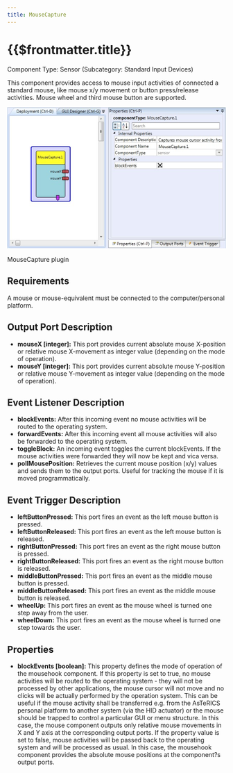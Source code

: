 ```yaml
---
title: MouseCapture
---
```


# {{$frontmatter.title}}

Component Type: Sensor (Subcategory: Standard Input Devices)

This component provides access to mouse input activities of connected a standard mouse, like mouse x/y movement or button press/release activities. Mouse wheel and third mouse button are supported.

![Screenshot: MouseCapture plugin](./img/mousecapture.jpg "Screenshot: MouseCapture plugin")

MouseCapture plugin

## Requirements

A mouse or mouse-equivalent must be connected to the computer/personal platform.

## Output Port Description

*   **mouseX \[integer\]:** This port provides current absolute mouse X-position or relative mouse X-movement as integer value (depending on the mode of operation).
*   **mouseY \[integer\]:** This port provides current absolute mouse Y-position or relative mouse Y-movement as integer value (depending on the mode of operation).

## Event Listener Description

*   **blockEvents:** After this incoming event no mouse activities will be routed to the operating system.
*   **forwardEvents:** After this incoming event all mouse activities will also be forwarded to the operating system.
*   **toggleBlock:** An incoming event toggles the current blockEvents. If the mouse activities were forwarded they will now be kept and vica versa.
*   **pollMousePosition:** Retrieves the current mouse position (x/y) values and sends them to the output ports. Useful for tracking the mouse if it is moved programmatically.

## Event Trigger Description

*   **leftButtonPressed:** This port fires an event as the left mouse button is pressed.
*   **leftButtonReleased:** This port fires an event as the left mouse button is released.
*   **rightButtonPressed:** This port fires an event as the right mouse button is pressed.
*   **rightButtonReleased:** This port fires an event as the right mouse button is released.
*   **middleButtonPressed:** This port fires an event as the middle mouse button is pressed.
*   **middleButtonReleased:** This port fires an event as the middle mouse button is released.
*   **wheelUp:** This port fires an event as the mouse wheel is turned one step away from the user.
*   **wheelDown:** This port fires an event as the mouse wheel is turned one step towards the user.

## Properties

*   **blockEvents \[boolean\]:** This property defines the mode of operation of the mousehook component. If this property is set to true, no mouse activities will be routed to the operating system - they will not be processed by other applications, the mouse cursor will not move and no clicks will be actually performed by the operation system. This can be useful if the mouse activity shall be transferred e.g. from the AsTeRICS personal platform to another system (via the HID actuator) or the mouse should be trapped to control a particular GUI or menu structure. In this case, the mouse component outputs only relative mouse movements in X and Y axis at the corresponding output ports. If the property value is set to false, mouse activities will be passed back to the operating system and will be processed as usual. In this case, the mousehook component provides the absolute mouse positions at the component?s output ports.